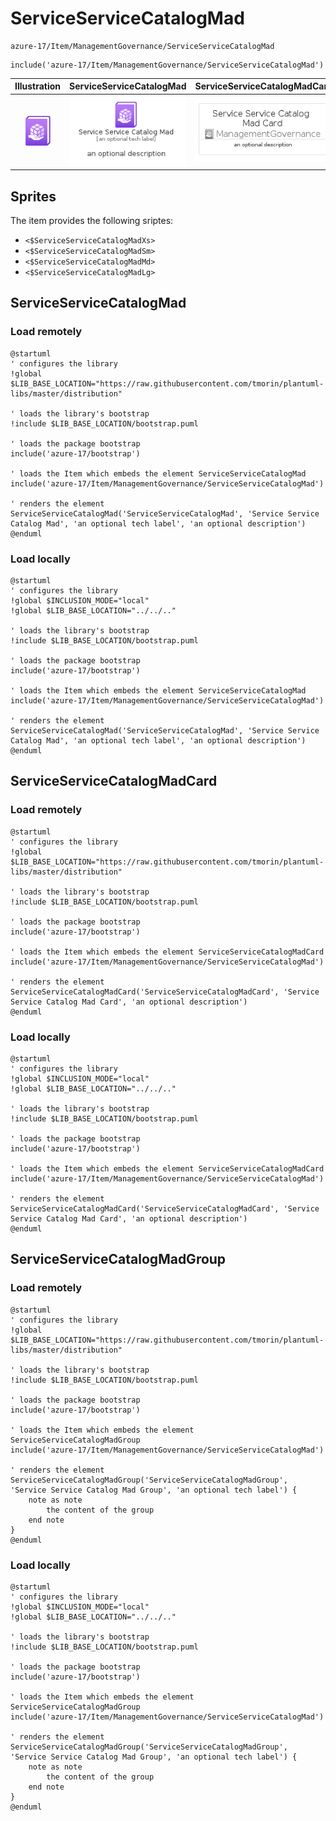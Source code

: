 # ServiceServiceCatalogMad


```text
azure-17/Item/ManagementGovernance/ServiceServiceCatalogMad
```

```text
include('azure-17/Item/ManagementGovernance/ServiceServiceCatalogMad')
```



| Illustration | ServiceServiceCatalogMad | ServiceServiceCatalogMadCard | ServiceServiceCatalogMadGroup |
| :---: | :---: | :---: | :---: |
| ![illustration for Illustration](../../../azure-17/Item/ManagementGovernance/ServiceServiceCatalogMad.png) | ![illustration for ServiceServiceCatalogMad](../../../azure-17/Item/ManagementGovernance/ServiceServiceCatalogMad.Local.png) | ![illustration for ServiceServiceCatalogMadCard](../../../azure-17/Item/ManagementGovernance/ServiceServiceCatalogMadCard.Local.png) | ![illustration for ServiceServiceCatalogMadGroup](../../../azure-17/Item/ManagementGovernance/ServiceServiceCatalogMadGroup.Local.png) |



## Sprites
The item provides the following sriptes:

- `<$ServiceServiceCatalogMadXs>`
- `<$ServiceServiceCatalogMadSm>`
- `<$ServiceServiceCatalogMadMd>`
- `<$ServiceServiceCatalogMadLg>`





## ServiceServiceCatalogMad

### Load remotely
```plantuml
@startuml
' configures the library
!global $LIB_BASE_LOCATION="https://raw.githubusercontent.com/tmorin/plantuml-libs/master/distribution"

' loads the library's bootstrap
!include $LIB_BASE_LOCATION/bootstrap.puml

' loads the package bootstrap
include('azure-17/bootstrap')

' loads the Item which embeds the element ServiceServiceCatalogMad
include('azure-17/Item/ManagementGovernance/ServiceServiceCatalogMad')

' renders the element
ServiceServiceCatalogMad('ServiceServiceCatalogMad', 'Service Service Catalog Mad', 'an optional tech label', 'an optional description')
@enduml
```

### Load locally
```plantuml
@startuml
' configures the library
!global $INCLUSION_MODE="local"
!global $LIB_BASE_LOCATION="../../.."

' loads the library's bootstrap
!include $LIB_BASE_LOCATION/bootstrap.puml

' loads the package bootstrap
include('azure-17/bootstrap')

' loads the Item which embeds the element ServiceServiceCatalogMad
include('azure-17/Item/ManagementGovernance/ServiceServiceCatalogMad')

' renders the element
ServiceServiceCatalogMad('ServiceServiceCatalogMad', 'Service Service Catalog Mad', 'an optional tech label', 'an optional description')
@enduml
```

## ServiceServiceCatalogMadCard

### Load remotely
```plantuml
@startuml
' configures the library
!global $LIB_BASE_LOCATION="https://raw.githubusercontent.com/tmorin/plantuml-libs/master/distribution"

' loads the library's bootstrap
!include $LIB_BASE_LOCATION/bootstrap.puml

' loads the package bootstrap
include('azure-17/bootstrap')

' loads the Item which embeds the element ServiceServiceCatalogMadCard
include('azure-17/Item/ManagementGovernance/ServiceServiceCatalogMad')

' renders the element
ServiceServiceCatalogMadCard('ServiceServiceCatalogMadCard', 'Service Service Catalog Mad Card', 'an optional description')
@enduml
```

### Load locally
```plantuml
@startuml
' configures the library
!global $INCLUSION_MODE="local"
!global $LIB_BASE_LOCATION="../../.."

' loads the library's bootstrap
!include $LIB_BASE_LOCATION/bootstrap.puml

' loads the package bootstrap
include('azure-17/bootstrap')

' loads the Item which embeds the element ServiceServiceCatalogMadCard
include('azure-17/Item/ManagementGovernance/ServiceServiceCatalogMad')

' renders the element
ServiceServiceCatalogMadCard('ServiceServiceCatalogMadCard', 'Service Service Catalog Mad Card', 'an optional description')
@enduml
```

## ServiceServiceCatalogMadGroup

### Load remotely
```plantuml
@startuml
' configures the library
!global $LIB_BASE_LOCATION="https://raw.githubusercontent.com/tmorin/plantuml-libs/master/distribution"

' loads the library's bootstrap
!include $LIB_BASE_LOCATION/bootstrap.puml

' loads the package bootstrap
include('azure-17/bootstrap')

' loads the Item which embeds the element ServiceServiceCatalogMadGroup
include('azure-17/Item/ManagementGovernance/ServiceServiceCatalogMad')

' renders the element
ServiceServiceCatalogMadGroup('ServiceServiceCatalogMadGroup', 'Service Service Catalog Mad Group', 'an optional tech label') {
    note as note
        the content of the group
    end note
}
@enduml
```

### Load locally
```plantuml
@startuml
' configures the library
!global $INCLUSION_MODE="local"
!global $LIB_BASE_LOCATION="../../.."

' loads the library's bootstrap
!include $LIB_BASE_LOCATION/bootstrap.puml

' loads the package bootstrap
include('azure-17/bootstrap')

' loads the Item which embeds the element ServiceServiceCatalogMadGroup
include('azure-17/Item/ManagementGovernance/ServiceServiceCatalogMad')

' renders the element
ServiceServiceCatalogMadGroup('ServiceServiceCatalogMadGroup', 'Service Service Catalog Mad Group', 'an optional tech label') {
    note as note
        the content of the group
    end note
}
@enduml
```

